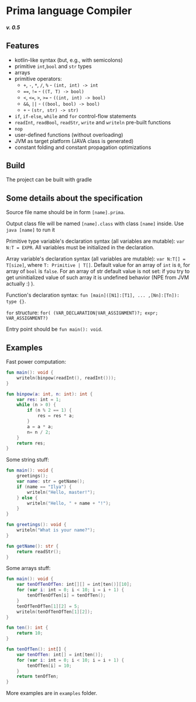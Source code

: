 # Prima language Compiler
##### v. 0.5

## Features

- kotlin-like syntax (but, e.g., with semicolons)
- primitive `int`,`bool` and `str` types
- arrays
- primitive operators: 
    - `+`, `-`, `*`, `/`, `%` - `(int, int) -> int`
    - `==`, `!=` - `((T, T) -> bool)`
    - `<`, `<=`, `>`, `>=` - `((int, int) -> bool)` 
    - `&&`, `||` - `((bool, bool) -> bool)`
    - `+` - `(str, str) -> str)`
- `if`, `if-else`, `while` and `for` control-flow statements 
- `readInt`, `readBool`, `readStr`, `write` and `writeln` pre-built functions
- `nop` 
- user-defined functions (without overloading)
- JVM as target platform (JAVA class is generated)
- constant folding and constant propagation optimizations

## Build
The project can be built with gradle

## Some details about the specification
Source file name should be in form `[name].prima`.
 
Output class file will be named `[name].class` with class `[name]` inside.
Use `java [name]` to run it

Primitive type variable's declaration syntax (all variables are mutable): `var N:T = EXPR`.
All variables must be initialized in the declaration.

Array variable's declaration syntax (all variables are mutable): `var N:T[] = T[size]`, where `T: Primitive | T[]`.
Default value for an array of `int` is `0`, for array of `bool` is `false`. For an array
of str default value is not set: if you try to get uninitialized value of such array
it is undefined behavior (NPE from JVM actually :) ).

Function's declaration syntax: `fun [main]([N1]:[T1], ... ,[Nn]:[Tn]): type {}`.

`for` structure: `for( (VAR_DECLARATION|VAR_ASSIGNMENT)?; expr; VAR_ASSIGNMENT?)`

Entry point should be `fun main(): void`.

## Examples
Fast power computation:
```kotlin
fun main(): void {
    writeln(binpow(readInt(), readInt()));
}

fun binpow(a: int, n: int): int {
    var res: int = 1;
    while (n > 0) {
        if (n % 2 == 1) {
            res = res * a;
        }
        a = a * a;
        n= n / 2;
    }
    return res;
}
```

Some string stuff:
```kotlin
fun main(): void {
    greetings();
    var name: str = getName();
    if (name == "Ilya") {
        writeln("Hello, master!");
    } else {
        writeln("Hello, " + name + "!");
    }
}

fun greetings(): void {
    writeln("What is your name?");
}

fun getName(): str {
    return readStr();
}
```

Some arrays stuff:
```kotlin
fun main(): void {
	var tenOfTenOfTen: int[][] = int[ten()][10];
	for (var i: int = 0; i < 10; i = i + 1) {
        tenOfTenOfTen[i] = tenOfTen();
    }
    tenOfTenOfTen[1][2] = 5;
    writeln(tenOfTenOfTen[1][2]);
}

fun ten(): int {
	return 10;
}

fun tenOfTen(): int[] {
	var tenOfTen: int[] = int[ten()];
    for (var i: int = 0; i < 10; i = i + 1) {
        tenOfTen[i] = 10;
    }
	return tenOfTen;
}
```

More examples are in `examples` folder.